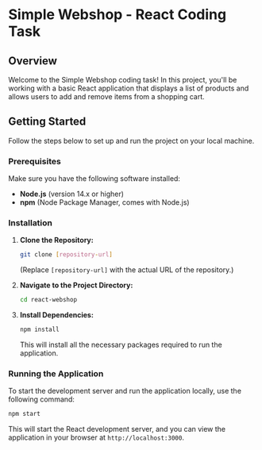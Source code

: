 
# Simple Webshop - React Coding Task

## Overview

Welcome to the Simple Webshop coding task! In this project, you'll be working with a basic React application that displays a list of products and allows users to add and remove items from a shopping cart.

## Getting Started

Follow the steps below to set up and run the project on your local machine.

### Prerequisites

Make sure you have the following software installed:

- **Node.js** (version 14.x or higher)
- **npm** (Node Package Manager, comes with Node.js)

### Installation

1. **Clone the Repository:**
   ```bash
   git clone [repository-url]
   ```
   (Replace `[repository-url]` with the actual URL of the repository.)

2. **Navigate to the Project Directory:**
   ```bash
   cd react-webshop
   ```

3. **Install Dependencies:**
   ```bash
   npm install
   ```

   This will install all the necessary packages required to run the application.

### Running the Application

To start the development server and run the application locally, use the following command:

```bash
npm start
```

This will start the React development server, and you can view the application in your browser at `http://localhost:3000`.

